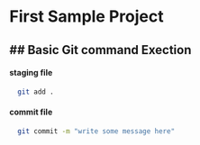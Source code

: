 # First Sample Project
## ## Basic Git command Exection

#### staging file

```bash
  git add .
```

#### commit file
```bash
  git commit -m "write some message here"
```
